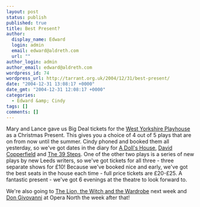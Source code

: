 ```yaml
---
layout: post
status: publish
published: true
title: Best Present?
author:
  display_name: Edward
  login: admin
  email: edward@aldreth.com
  url: ""
author_login: admin
author_email: edward@aldreth.com
wordpress_id: 74
wordpress_url: http://tarrant.org.uk/2004/12/31/best-present/
date: "2004-12-31 13:08:17 +0000"
date_gmt: "2004-12-31 12:08:17 +0000"
categories:
  - Edward &amp; Cindy
tags: []
comments: []
---
```


<p>Mary and Lance gave us Big Deal tickets for the <a href="https://www.wyplayhouse.com">West Yorkshire Playhouse</a> as a Christmas Present.  This gives you a choice of 4 out of 5 plays that are on from now until the summer.  Cindy phoned and booked them all yesterday, so we've got dates in the diary for <a href="https://www.wyplayhouse.com/events/event_details.asp?event_ID=437">A Doll's House</a>, <a href="https://www.wyplayhouse.com/events/event_details.asp?event_ID=439">David Copperfield</a> and <a href="https://www.wyplayhouse.com/events/event_details.asp?event_ID=440">The 39 Steps</a>.  One of the other two plays is a series of new plays by new Leeds writers, so we've got tickets for all three - three separate shows for &pound;10!  Because we've booked nice and early, we've got the best seats in the house each time - full price tickets are &pound;20-&pound;25.  A fantastic present - we've got 6 evenings at the theatre to look forward to.</p>
<p>We're also going to <a href="https://www.wyplayhouse.com/events/event_details.asp?event_ID=159">The Lion, the Witch and the Wardrobe</a> next week and <a href="https://www.operanorth.co.uk/operazone/omhome.aspx?opera=18">Don Givovanni</a> at Opera North the week after that!</p>
